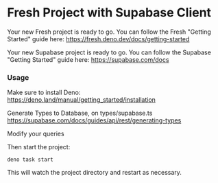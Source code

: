 # Fresh Project with Supabase Client

Your new Fresh project is ready to go. You can follow the Fresh "Getting
Started" guide here: https://fresh.deno.dev/docs/getting-started

Your new Supabase project is ready to go. You can follow the Supabase "Getting
Started" guide here: https://supabase.com/docs

### Usage

Make sure to install Deno: https://deno.land/manual/getting_started/installation

Generate Types to Database, on types/supabase.ts
https://supabase.com/docs/guides/api/rest/generating-types

Modify your queries 

Then start the project:

```
deno task start
```

This will watch the project directory and restart as necessary.
